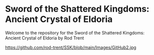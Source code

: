 # Sword of the Shattered Kingdoms: Ancient Crystal of Eldoria

Welcome to the repository for the Sword of the Shattered Kingdoms: Ancient Crystal of Eldoria by Rod Trent

https://github.com/rod-trent/SSK/blob/main/Images/GitHub2.jpg
